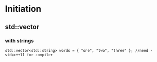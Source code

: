 # Initiation

## std::vector

### with strings

```
std::vector<std::string> words = { "one", "two", "three" }; //need -std=c++11 for compiler
```
